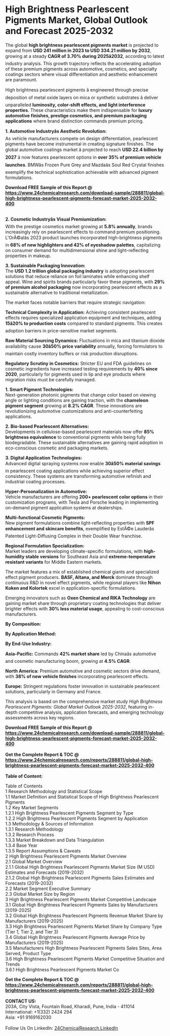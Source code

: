 <h1>High Brightness Pearlescent Pigments Market, Global Outlook and Forecast 2025-2032</h1><p>The global <strong>high brightness pearlescent pigments market</strong> is projected to expand from <strong>USD 241 million in 2023 to USD 334.21 million by 2032</strong>, growing at a steady <strong>CAGR of 3.70% during 2025â2032</strong>, according to latest industry analysis. This growth trajectory reflects the accelerating adoption of these premium pigments across automotive, cosmetics, and specialty coatings sectors where visual differentiation and aesthetic enhancement are paramount.</p><p>High brightness pearlescent pigments â engineered through precise deposition of metal oxide layers on mica or synthetic substrates â deliver unparalleled <strong>luminosity, color-shift effects, and light interference properties</strong>. These characteristics make them indispensable for <strong>luxury automotive finishes, prestige cosmetics, and premium packaging applications</strong> where brand distinction commands premium pricing.</p><p><strong>1. Automotive Industryâs Aesthetic Revolution:</strong><br>
As vehicle manufacturers compete on design differentiation, pearlescent pigments have become instrumental in creating signature finishes. The global automotive coatings market â projected to reach <strong>USD 22.4 billion by 2027</strong> â now features pearlescent options in <strong>over 35% of premium vehicle launches</strong>. BMWâs Frozen Pure Grey and Mazdaâs Soul Red Crystal finishes exemplify the technical sophistication achievable with advanced pigment formulations.</p><div><b>Download FREE Sample of this Report @ 
            <a href="https://www.24chemicalresearch.com/download-sample/288811/global-high-brightness-pearlescent-pigments-forecast-market-2025-2032-400">
            https://www.24chemicalresearch.com/download-sample/288811/global-high-brightness-pearlescent-pigments-forecast-market-2025-2032-400</a></b></div><br><p><strong>2. Cosmetic Industryâs Visual Premiumization:</strong><br>
With the prestige cosmetics market growing at <strong>5.8% annually</strong>, brands increasingly rely on pearlescent effects to command premium positioning. L'OrÃ©alâs 2023 product launches incorporated high-brightness pigments in <strong>68% of new highlighters and 42% of eyeshadow palettes</strong>, capitalizing on consumer demand for multidimensional shine and light-reflecting properties in makeup.</p><p><strong>3. Sustainable Packaging Innovation:</strong><br>
The <strong>USD 1.2 trillion global packaging industry</strong> is adopting pearlescent solutions that reduce reliance on foil laminates while enhancing shelf appeal. Wine and spirits brands particularly favor these pigments, with <strong>29% of premium alcohol packaging</strong> now incorporating pearlescent effects as a sustainable alternative to traditional metallization.</p><p>The market faces notable barriers that require strategic navigation:</p><p><strong>Technical Complexity in Application:</strong> Achieving consistent pearlescent effects requires specialized application equipment and techniques, adding <strong>15â20% to production costs</strong> compared to standard pigments. This creates adoption barriers in price-sensitive market segments.</p><p><strong>Raw Material Sourcing Dynamics:</strong> Fluctuations in mica and titanium dioxide availability cause <strong>30â50% price variability</strong> annually, forcing formulators to maintain costly inventory buffers or risk production disruptions.</p><p><strong>Regulatory Scrutiny in Cosmetics:</strong> Stricter EU and FDA guidelines on cosmetic ingredients have increased testing requirements by <strong>40% since 2020</strong>, particularly for pigments used in lip and eye products where migration risks must be carefully managed.</p><p><strong>1. Smart Pigment Technologies:</strong><br>
Next-generation photonic pigments that change color based on viewing angle or lighting conditions are gaining traction, with the <strong>chameleon pigment segment</strong> growing at <strong>8.2% CAGR</strong>. These innovations are revolutionizing automotive customizations and anti-counterfeiting applications.</p><p><strong>2. Bio-based Pearlescent Alternatives:</strong><br>
Developments in cellulose-based pearlescent materials now offer <strong>85% brightness equivalence</strong> to conventional pigments while being fully biodegradable. These sustainable alternatives are gaining rapid adoption in eco-conscious cosmetic and packaging markets.</p><p><strong>3. Digital Application Technologies:</strong><br>
Advanced digital spraying systems now enable <strong>30â50% material savings</strong> in pearlescent coating applications while achieving superior effect consistency. These systems are transforming automotive refinish and industrial coating processes.</p><p><strong>Hyper-Personalization in Automotive:</strong><br>
	Vehicle manufacturers are offering <strong>200+ pearlescent color options</strong> in their customization programs, with Tesla and Porsche leading in implementing on-demand pigment application systems at dealerships.</p><p><strong>Multi-functional Cosmetic Pigments:</strong><br>
	New pigment formulations combine light-reflecting properties with <strong>SPF enhancement and skincare benefits</strong>, exemplified by EstÃ©e Lauderâs Patented Light-Diffusing Complex in their Double Wear franchise.</p><p><strong>Regional Formulation Specialization:</strong><br>
	Market leaders are developing climate-specific formulations, with <strong>high-humidity stable versions</strong> for Southeast Asia and <strong>extreme-temperature resistant variants</strong> for Middle Eastern markets.</p><p>The market features a mix of established chemical giants and specialized effect pigment producers. <strong>BASF, Altana, and Merck</strong> dominate through continuous R&amp;D in novel effect pigments, while regional players like <strong>Nihon Koken and Kolortek</strong> excel in application-specific formulations.</p><p>Emerging innovators such as <strong>Oxen Chemical and RIKA Technology</strong> are gaining market share through proprietary coating technologies that deliver brighter effects with <strong>30% less material usage</strong>, appealing to cost-conscious manufacturers.</p><p><strong>By Composition:</strong></p><p><strong>By Application Method:</strong></p><p><strong>By End-Use Industry:</strong></p><p><strong>Asia-Pacific:</strong> Commands <strong>42% market share</strong> led by Chinaâs automotive and cosmetic manufacturing boom, growing at <strong>4.5% CAGR</strong>.</p><p><strong>North America:</strong> Premium automotive and cosmetic sectors drive demand, with <strong>38% of new vehicle finishes</strong> incorporating pearlescent effects.</p><p><strong>Europe:</strong> Stringent regulations foster innovation in sustainable pearlescent solutions, particularly in Germany and France.</p><p>This analysis is based on the comprehensive market study <em>High Brightness Pearlescent Pigments: Global Market Outlook 2025-2032</em>, featuring in-depth competitive analysis, application forecasts, and emerging technology assessments across key regions.</p><div><b>Download FREE Sample of this Report @ 
            <a href="https://www.24chemicalresearch.com/download-sample/288811/global-high-brightness-pearlescent-pigments-forecast-market-2025-2032-400">
            https://www.24chemicalresearch.com/download-sample/288811/global-high-brightness-pearlescent-pigments-forecast-market-2025-2032-400</a></b></div><br><div><b>Get the Complete Report & TOC @ 
            <a href="https://www.24chemicalresearch.com/reports/288811/global-high-brightness-pearlescent-pigments-forecast-market-2025-2032-400">
            https://www.24chemicalresearch.com/reports/288811/global-high-brightness-pearlescent-pigments-forecast-market-2025-2032-400</a></b></div><br>
            <b>Table of Content:</b><p>Table of Contents<br />
1 Research Methodology and Statistical Scope<br />
1.1 Market Definition and Statistical Scope of High Brightness Pearlescent Pigments<br />
1.2 Key Market Segments<br />
1.2.1 High Brightness Pearlescent Pigments Segment by Type<br />
1.2.2 High Brightness Pearlescent Pigments Segment by Application<br />
1.3 Methodology & Sources of Information<br />
1.3.1 Research Methodology<br />
1.3.2 Research Process<br />
1.3.3 Market Breakdown and Data Triangulation<br />
1.3.4 Base Year<br />
1.3.5 Report Assumptions & Caveats<br />
2 High Brightness Pearlescent Pigments Market Overview<br />
2.1 Global Market Overview<br />
2.1.1 Global High Brightness Pearlescent Pigments Market Size (M USD) Estimates and Forecasts (2019-2032)<br />
2.1.2 Global High Brightness Pearlescent Pigments Sales Estimates and Forecasts (2019-2032)<br />
2.2 Market Segment Executive Summary<br />
2.3 Global Market Size by Region<br />
3 High Brightness Pearlescent Pigments Market Competitive Landscape<br />
3.1 Global High Brightness Pearlescent Pigments Sales by Manufacturers (2019-2025)<br />
3.2 Global High Brightness Pearlescent Pigments Revenue Market Share by Manufacturers (2019-2025)<br />
3.3 High Brightness Pearlescent Pigments Market Share by Company Type (Tier 1, Tier 2, and Tier 3)<br />
3.4 Global High Brightness Pearlescent Pigments Average Price by Manufacturers (2019-2025)<br />
3.5 Manufacturers High Brightness Pearlescent Pigments Sales Sites, Area Served, Product Type<br />
3.6 High Brightness Pearlescent Pigments Market Competitive Situation and Trends<br />
3.6.1 High Brightness Pearlescent Pigments Market Co</p><div><b>Get the Complete Report & TOC @ 
            <a href="https://www.24chemicalresearch.com/reports/288811/global-high-brightness-pearlescent-pigments-forecast-market-2025-2032-400">
            https://www.24chemicalresearch.com/reports/288811/global-high-brightness-pearlescent-pigments-forecast-market-2025-2032-400</a></b></div><br><b>CONTACT US:</b><br>
            203A, City Vista, Fountain Road, Kharadi, Pune, India - 411014<br>
            International: +1(332) 2424 294<br>
            Asia: +91 9169162030 <br><br>
            Follow Us On LinkedIn: <a href="https://www.linkedin.com/company/24chemicalresearch/">24ChemicalResearch LinkedIn</a>